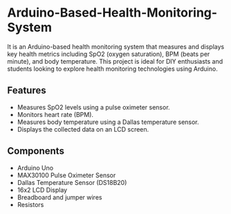 # Arduino-Based-Health-Monitoring-System

It is an Arduino-based health monitoring system that measures and displays key health metrics including SpO2 (oxygen saturation), BPM (beats per minute), and body temperature. This project is ideal for DIY enthusiasts and students looking to explore health monitoring technologies using Arduino.

## Features
- Measures SpO2 levels using a pulse oximeter sensor.
- Monitors heart rate (BPM).
- Measures body temperature using a Dallas temperature sensor.
- Displays the collected data on an LCD screen.

## Components
- Arduino Uno
- MAX30100 Pulse Oximeter Sensor  
- Dallas Temperature Sensor (DS18B20)
- 16x2 LCD Display
- Breadboard and jumper wires
- Resistors 

